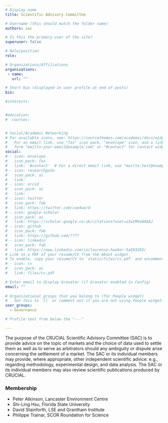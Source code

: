 ```yaml
---
# Display name
title: Scientific Advisory Committee

# Username (this should match the folder name)
authors: sac

# Is this the primary user of the site?
superuser: false

# Role/position 
role: 

# Organizations/Affiliations
organizations:
 - name: 
   url: "" 

# Short bio (displayed in user profile at end of posts)
bio: 

#interests:


#education:
#  courses:


# Social/Academic Networking
# For available icons, see: https://sourcethemes.com/academic/docs/widgets/#icons
#   For an email link, use "fas" icon pack, "envelope" icon, and a link in the
#   form "mailto:your-email@example.com" or "#contact" for contact widget.
social:
# - icon: envelope
#   icon_pack: fas
#   link: '#contact'  # For a direct email link, use "mailto:test@example.org".
# - icon: researchgate
#   icon_pack: ai
#   link: 
# - icon: orcid
#   icon_pack: ai
#   link: 
# - icon: twitter
#   icon_pack: fab
#   link: https://twitter.com/cue4ward
# - icon: google-scholar
#   icon_pack: ai
#   link: https://scholar.google.co.uk/citations?user=sIwtMXoAAAAJ
# - icon: github
#   icon_pack: fab
#   link: https://github.com/????
# - icon: linkedin
#   icon_pack: fab
#   link: https://www.linkedin.com/in/laurence-hawker-5a503265/
# Link to a PDF of your resume/CV from the About widget.
# To enable, copy your resume/CV to `static/files/cv.pdf` and uncomment the lines below.  
# - icon: cv
#   icon_pack: ai
#   link: files/cv.pdf

# Enter email to display Gravatar (if Gravatar enabled in Config)
email: ""
  
# Organizational groups that you belong to (for People widget)
#   Set this to `[]` or comment out if you are not using People widget.  
user_groups: 
  - Governance

# Profile text from below the "---"

---
```

The purpose of the CRUCIAL Scientific Advisory Committee (SAC) is to provide advice
on the topic of markets and the choice of data used to settle them as well as to 
serve as arbitrators should any ambiguity or dispute arise concerning the settlement 
of a market. The SAC or its individual members may provide, where appropriate, 
other independent scientific advice: e.g., regarding methodology, experimental design, and data analysis. 
The SAC or its individual members may also review scientific publications produced by CRUCIAL.
 

### Membership

- Peter Atkinson, Lancaster Environment Centre
- Shi-Ling Hsu, Florida State University
- David Stainforth, LSE and Grantham Institute 
- Philippe Trainar, SCOR Roundation for Science




